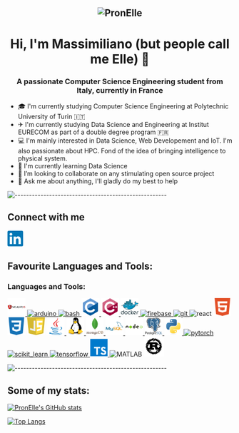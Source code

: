 <h2 align="center"><img src="https://komarev.com/ghpvc/?username=PronElle&style=flat-square" alt="PronElle" /></h2>

<h1 align="center">Hi, I'm Massimiliano (but people call me Elle) 👋</h1>
<h3 align="center">A passionate Computer Science Engineering student from Italy, currently in France </h3>

- 🎓 I'm currently studying Computer Science Engineering at Polytechnic University of Turin :it:
- ✈ I'm currently studying Data Science and Engineering at Institut EURECOM as part of a double degree program :fr:
- 💻  I'm mainly interested in  Data Science, Web Developement and IoT. I'm also passionate about HPC. Fond of the idea of bringing intelligence to physical system. 
- 🌱 I'm currently learning Data Science
- 👯 I’m looking to collaborate on any stimulating open source project
- 💬 Ask me about anything, I'll gladly do my best to help

![-----------------------------------------------------](https://raw.githubusercontent.com/andreasbm/readme/master/assets/lines/aqua.png)

## Connect with me
[<img height="35" width="35" src="https://raw.githubusercontent.com/lorcalhost/lorcalhost/master/icons/linkedin.svg" alt="lorcalhost | Linkedin" />][linkedin] &nbsp;



## Favourite Languages and Tools:

<h3 align="left">Languages and Tools:</h3>
<p align="left"> 
  <a href="https://angular.io" target="_blank"> 
    <img src="https://raw.githubusercontent.com/devicons/devicon/master/icons/angularjs/angularjs-original-wordmark.svg" alt="angularjs" width="40" height="40"/> 
  </a> 
  
  <a href="https://www.arduino.cc/" target="_blank"> 
    <img src="https://cdn.worldvectorlogo.com/logos/arduino-1.svg" alt="arduino" width="40" height="40"/> 
  </a> 
  
  <a href="https://www.gnu.org/software/bash/" target="_blank"> 
    <img src="https://www.vectorlogo.zone/logos/gnu_bash/gnu_bash-icon.svg" alt="bash" width="40" height="40"/> 
  </a> 
  
  <a href="https://www.cprogramming.com/" target="_blank"> 
    <img src="https://raw.githubusercontent.com/devicons/devicon/master/icons/c/c-original.svg" alt="c" width="40" height="40"/>   </a> 
  
  <a href="https://www.w3schools.com/cpp/" target="_blank"> 
    <img src="https://raw.githubusercontent.com/devicons/devicon/master/icons/cplusplus/cplusplus-original.svg" alt="cplusplus" width="40" height="40"/> 
  </a> 
  
  <a href="https://www.docker.com/" target="_blank"> 
    <img src="https://raw.githubusercontent.com/devicons/devicon/master/icons/docker/docker-original-wordmark.svg" alt="docker" width="40" height="40"/> 
  </a> 
  
  <a href="https://firebase.google.com/" target="_blank"> 
    <img src="https://www.vectorlogo.zone/logos/firebase/firebase-icon.svg" alt="firebase" width="40" height="40"/> 
  </a> 
  
  <a href="https://git-scm.com/" target="_blank"> 
    <img src="https://www.vectorlogo.zone/logos/git-scm/git-scm-icon.svg" alt="git" width="40" height="40"/> 
  </a> 
  <a>
    <img src="https://upload.wikimedia.org/wikipedia/commons/a/a7/React-icon.svg" alt="react" width="60" height="40"/>
  </a>
  <a>
    <img src="icons/html5.svg" height="40" width="40" alt="HTML" width="40px" height="40" />
 </a>
  
  <a>
     <img height="40" width="40" alt="CSS" width="26px" src="icons/css3.svg" />
 </a>
 
 <a>
   <img height="40" width="40" alt="JavaScript" width="26px" src="icons/js.svg" />
 </a>


  <a href="https://www.java.com" target="_blank"> 
    <img src="https://raw.githubusercontent.com/devicons/devicon/master/icons/java/java-original.svg" alt="java" width="40" height="40"/> 
  </a> 
  
  <a href="https://www.linux.org/" target="_blank"> 
    <img src="https://raw.githubusercontent.com/devicons/devicon/master/icons/linux/linux-original.svg" alt="linux" width="40" height="40"/> 
  </a> 
  
   <a href="https://www.mongodb.com/" target="_blank">
     <img src="https://raw.githubusercontent.com/devicons/devicon/master/icons/mongodb/mongodb-original-wordmark.svg" alt="mongodb" width="40" height="40"/> 
  </a> 
  
  <a href="https://www.mysql.com/" target="_blank"> 
    <img src="https://raw.githubusercontent.com/devicons/devicon/master/icons/mysql/mysql-original-wordmark.svg" alt="mysql" width="40" height="40"/> 
  </a> 
  
 <a href="https://nodejs.org" target="_blank"> 
   <img src="https://raw.githubusercontent.com/devicons/devicon/master/icons/nodejs/nodejs-original-wordmark.svg" alt="nodejs" width="40" height="40"/>
 </a> 
  
 <a href="https://www.postgresql.org" target="_blank"> 
   <img src="https://raw.githubusercontent.com/devicons/devicon/master/icons/postgresql/postgresql-original-wordmark.svg" alt="postgresql" width="40" height="40"/> 
  </a> 
  
  <a href="https://www.python.org" target="_blank"> 
    <img src="https://raw.githubusercontent.com/devicons/devicon/master/icons/python/python-original.svg" alt="python" width="40" height="40"/> 
  </a> 
  
  <a href="https://pytorch.org/" target="_blank"> 
    <img src="https://www.vectorlogo.zone/logos/pytorch/pytorch-icon.svg" alt="pytorch" width="40" height="40"/> 
  </a> 
  <br />
  <a href="https://scikit-learn.org/" target="_blank"> 
    <img src="https://upload.wikimedia.org/wikipedia/commons/0/05/Scikit_learn_logo_small.svg" alt="scikit_learn" width="40" height="40"/> 
  </a> 
  
  <a href="https://www.tensorflow.org" target="_blank"> 
    <img src="https://www.vectorlogo.zone/logos/tensorflow/tensorflow-icon.svg" alt="tensorflow" width="40" height="40"/> 
  </a> 
  
  <a href="https://www.typescriptlang.org/" target="_blank"> 
    <img src="https://raw.githubusercontent.com/devicons/devicon/master/icons/typescript/typescript-original.svg" alt="typescript" width="40" height="40"/> 
  </a> 
  
  <a>
   <img height="40" width="40" alt="MATLAB" src="https://upload.wikimedia.org/wikipedia/commons/thumb/2/21/Matlab_Logo.png/668px-Matlab_Logo.png" />
  </a>
  
  <a>
    <img height="45" width="45" alt="Rust" src="icons/rust.svg" />
  </a>  
</p>



![-----------------------------------------------------](https://raw.githubusercontent.com/andreasbm/readme/master/assets/lines/aqua.png)


## Some of my stats:

[![PronElle's GitHub stats](https://github-readme-stats-alpha-rust.vercel.app/api?username=PronElle&show_icons=true&hide_border=true&count_private=true&title_color=2aa889&icon_color=599cab&text_color=99d1ce&bg_color=0c1016)](https://github.com/anuraghazra/github-readme-stats) &nbsp;

[![Top Langs](https://github-readme-stats.vercel.app/api/top-langs/?username=PronElle&layout=compact&langs_count=10&show_icons=true&hide_border=true&count_private=true&title_color=2aa889&icon_color=599cab&text_color=99d1ce&bg_color=0c1016)](https://github.com/anuraghazra/github-readme-stats)



[Linkedin]: https://www.linkedin.com/in/massimilianopronesti/
